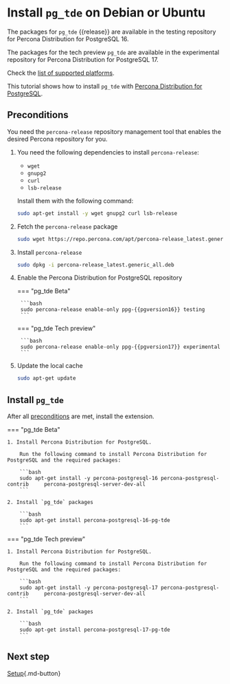 # Install `pg_tde` on Debian or Ubuntu

The packages for `pg_tde` {{release}} are available in the testing repository for Percona Distribution for PostgreSQL 16. 

The packages for the tech preview `pg_tde` are available in the experimental repository for Percona Distribution for PostgreSQL 17. 

Check the [list of supported platforms](install.md#__tabbed_1_2).

This tutorial shows how to install `pg_tde` with [Percona Distribution for PostgreSQL](https://docs.percona.com/postgresql/latest/index.html).

## Preconditions

You need the `percona-release` repository management tool that enables the desired Percona repository for you.

1. You need the following dependencies to install `percona-release`:
    
    - `wget`
    - `gnupg2`
    - `curl`
    - `lsb-release`
    
    Install them with the following command:
    
    ```bash
    sudo apt-get install -y wget gnupg2 curl lsb-release
    ```
    
2. Fetch the `percona-release` package

    ```bash
    sudo wget https://repo.percona.com/apt/percona-release_latest.generic_all.deb
    ```

3. Install `percona-release`

    ```bash
    sudo dpkg -i percona-release_latest.generic_all.deb
    ```

4. Enable the Percona Distribution for PostgreSQL repository

    === "pg_tde Beta"

        ```bash
        sudo percona-release enable-only ppg-{{pgversion16}} testing
        ```
    
    === "pg_tde Tech preview"

        ```bash
        sudo percona-release enable-only ppg-{{pgversion17}} experimental
        ```

5. Update the local cache

    ```bash
    sudo apt-get update
    ```

## Install `pg_tde`

After all [preconditions](#preconditions) are met, install the extension.

=== "pg_tde Beta"

    1. Install Percona Distribution for PostgreSQL. 
    
        Run the following command to install Percona Distribution for PostgreSQL and the required packages:

        ```bash
        sudo apt-get install -y percona-postgresql-16 percona-postgresql-contrib     percona-postgresql-server-dev-all
        ```

    2. Install `pg_tde` packages
        
        ```bash
        sudo apt-get install percona-postgresql-16-pg-tde
        ```

=== "pg_tde Tech preview"

    1. Install Percona Distribution for PostgreSQL. 
    
        Run the following command to install Percona Distribution for PostgreSQL and the required packages:

        ```bash
        sudo apt-get install -y percona-postgresql-17 percona-postgresql-contrib     percona-postgresql-server-dev-all
        ```

    2. Install `pg_tde` packages
        
        ```bash
        sudo apt-get install percona-postgresql-17-pg-tde
        ```


## Next step 

[Setup](setup.md){.md-button}